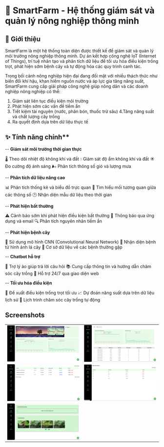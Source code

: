 # 🌱 SmartFarm - Hệ thống giám sát và quản lý nông nghiệp thông minh

## 🚀 Giới thiệu
SmartFarm là một hệ thống toàn diện được thiết kế để giám sát và quản lý môi trường nông nghiệp thông minh. Dự án kết hợp công nghệ IoT (Internet of Things), trí tuệ nhân tạo và phân tích dữ liệu để tối ưu hóa điều kiện trồng trọt, phát hiện sớm bệnh cây và tự động hóa các quy trình canh tác.

Trong bối cảnh nông nghiệp hiện đại đang đối mặt với nhiều thách thức như biến đổi khí hậu, khan hiếm nguồn nước và áp lực gia tăng năng suất, SmartFarm cung cấp giải pháp công nghệ giúp nông dân và các doanh nghiệp nông nghiệp có thể:

1. Giám sát liên tục điều kiện môi trường
2. Phát hiện sớm các vấn đề tiềm ẩn
3. Tiết kiệm tài nguyên (nước, phân bón, thuốc trừ sâu)
4.Tăng năng suất và chất lượng cây trồng
5. Ra quyết định dựa trên dữ liệu thực tế

## ✨ Tính năng chính**
-- **Giám sát môi trường thời gian thực**

🌡️ Theo dõi nhiệt độ không khí và đất
💧 Giám sát độ ẩm không khí và đất
☀️ Đo cường độ ánh sáng
🌬️ Phân tích thông số gió và lượng mưa

-- **Phân tích dữ liệu nâng cao**

📊 Phân tích thống kê và biểu đồ trực quan
🔄 Tìm hiểu mối tương quan giữa các thông số
🕒 Nhận diện mẫu dữ liệu theo thời gian

-- **Phát hiện bất thường**

⚠️ Cảnh báo sớm khi phát hiện điều kiện bất thường
📱 Thông báo qua ứng dụng và email
🔍 Phân tích nguyên nhân tiềm ẩn

-- **Phát hiện bệnh cây**

🔬 Sử dụng mô hình CNN (Convolutional Neural Network)
📸 Nhận diện bệnh từ hình ảnh lá cây
🦠 Cơ sở dữ liệu về các bệnh thường gặp

-- **Chatbot hỗ trợ**

💬 Trợ lý ảo giúp trả lời câu hỏi
📚 Cung cấp thông tin và hướng dẫn chăm sóc cây trồng
🤖 Hỗ trợ 24/7 qua giao diện web

-- **Tối ưu hóa điều kiện**

🎯 Đề xuất điều kiện trồng trọt tối ưu
📈 Dự đoán năng suất dựa trên dữ liệu lịch sử
🌱 Lịch trình chăm sóc cây trồng tự động

## **Screenshots**

<div align="center">
<table>
  <tr>
    <td><img src="images/readmefileimage/0.png" alt="Login Screen"/></td>
    <td><img src="images/readmefileimage/1.png" alt="Room Search"/></td>
  </tr>
  <tr>
    <td><img src="images/readmefileimage/2.png" alt="Booking Form"/></td>
    <td><img src="images/readmefileimage/3.png" alt="Admin Dashboard"/></td>
  </tr>
  <tr>
    <td><img src="images/readmefileimage/4.png" alt = "About"/></td>
  </tr>
</table>
</div>
